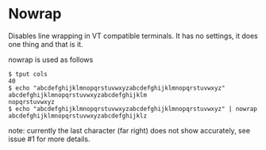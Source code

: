 # Nowrap

Disables line wrapping in VT compatible terminals. It has no settings, it
does one thing and that is it.

nowrap is used as follows
```
$ tput cols
40
$ echo "abcdefghijklmnopqrstuvwxyzabcdefghijklmnopqrstuvwxyz"
abcdefghijklmnopqrstuvwxyzabcdefghijklm
nopqrstuvwxyz
$ echo "abcdefghijklmnopqrstuvwxyzabcdefghijklmnopqrstuvwxyz" | nowrap
abcdefghijklmnopqrstuvwxyzabcdefghijklz
```

note: currently the last character (far right) does not show accurately,
see issue #1 for more details.
